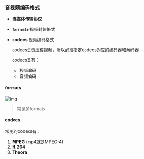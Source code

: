 ### 音视频编码格式

+ <b>流媒体传输协议</b>

+ <b>formats</b> 视频封装格式

+ <b>codecs</b> 视频编码格式

  codecs负责压缩视频，所以必须指定codecs对应的编码器和解码器

  codecs又有：

  + 视频编码
  + 音频编码



#### formats

![img](https://pic2.zhimg.com/80/v2-c5f1a1af4c5ea5fefef8f347681cb2dd_hd.jpg)

> 常见的formats



#### codecs

常见的codecs有：

1. <b>MPEG</b> (mp4就是MPEG-4)
2. <b>H.264</b>
3. <b>Theora</b>

